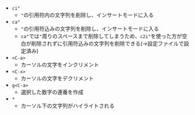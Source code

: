 * `ci"`
    * `"`の引用符内の文字列を削除し、インサートモードに入る
* `ca"`
    * `"`の引用符込みの文字列を削除し、インサートモードに入る
    * `ca"`では`"`周りのスペースまで削除してしまうため、`c2i"`を使った方が空白が削除されずに引用符込みの文字列を削除できる(->設定ファイルで設定済み)
* `<C-a>`
    * カーソルの文字をインクリメント
* `<C-x>`
    * カーソルの文字をデクリメント
* `g<C-a>`
    * 選択した数字の連番を作成
* `*`
    * カーソル下の文字列がハイライトされる
